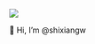 <a title="Hits" target="_blank" href="https://github.com/ror-z/shixiangw"><img src="https://hits.b3log.org/shixiangw/shixiangw.svg"></a>

👋 Hi, I’m @shixiangw


<!---
<img align="right" src="https://github-readme-stats.vercel.app/api?username=shixiangw&show_icons=true" />	
--->

<!---
shixiangw/shixiangw is a ✨ special ✨ repository because its `README.md` (this file) appears on your GitHub profile.
You can click the Preview link to take a look at your changes.
--->

